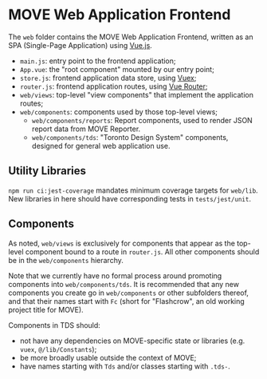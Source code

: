 # MOVE Web Application Frontend

The `web` folder contains the MOVE Web Application Frontend, written as an SPA (Single-Page Application) using [Vue.js](https://vuejs.org/).

- `main.js`: entry point to the frontend application;
- `App.vue`: the "root component" mounted by our entry point;
- `store.js`: frontend application data store, using [Vuex](https://vuex.vuejs.org/);
- `router.js`: frontend application routes, using [Vue Router](https://router.vuejs.org/);
- `web/views`: top-level "view components" that implement the application routes;
- `web/components`: components used by those top-level views;
  - `web/components/reports`: Report components, used to render JSON report data from MOVE Reporter.
  - `web/components/tds`: "Toronto Design System" components, designed for general web application use.

## Utility Libraries

`npm run ci:jest-coverage` mandates minimum coverage targets for `web/lib`.  New libraries in here should have corresponding tests in `tests/jest/unit`.

## Components

As noted, `web/views` is exclusively for components that appear as the top-level component bound to a route in `router.js`.  All other components should be in the `web/components` hierarchy.

Note that we currently have no formal process around promoting components into `web/components/tds`.  It is recommended that any new components you create go in `web/components` or other subfolders thereof, and that their names start with `Fc` (short for "Flashcrow", an old working project title for MOVE).

Components in TDS should:

- not have any dependencies on MOVE-specific state or libraries (e.g. `vuex`, `@/lib/Constants`);
- be more broadly usable outside the context of MOVE;
- have names starting with `Tds` and/or classes starting with `.tds-`.
